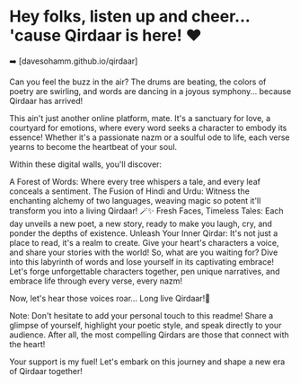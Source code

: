 
# Hey folks, listen up and cheer... 'cause Qirdaar is here! ❤️
➡️ [davesohamm.github.io/qirdaar]

Can you feel the buzz in the air? The drums are beating, the colors of poetry are swirling, and words are dancing in a joyous symphony... because Qirdaar has arrived!

This ain't just another online platform, mate. It's a sanctuary for love, a courtyard for emotions, where every word seeks a character to embody its essence! Whether it's a passionate nazm or a soulful ode to life, each verse yearns to become the heartbeat of your soul.

Within these digital walls, you'll discover:

A Forest of Words: Where every tree whispers a tale, and every leaf conceals a sentiment.
The Fusion of Hindi and Urdu: Witness the enchanting alchemy of two languages, weaving magic so potent it'll transform you into a living Qirdaar! 🪄✨
Fresh Faces, Timeless Tales: Each day unveils a new poet, a new story, ready to make you laugh, cry, and ponder the depths of existence.
Unleash Your Inner Qirdar: It's not just a place to read, it's a realm to create. Give your heart's characters a voice, and share your stories with the world!
So, what are you waiting for? Dive into this labyrinth of words and lose yourself in its captivating embrace! Let's forge unforgettable characters together, pen unique narratives, and embrace life through every verse, every nazm!

Now, let's hear those voices roar... Long live Qirdaar!🥳

Note: Don't hesitate to add your personal touch to this readme! Share a glimpse of yourself, highlight your poetic style, and speak directly to your audience. After all, the most compelling Qirdars are those that connect with the heart!

Your support is my fuel! Let's embark on this journey and shape a new era of Qirdaar together!
